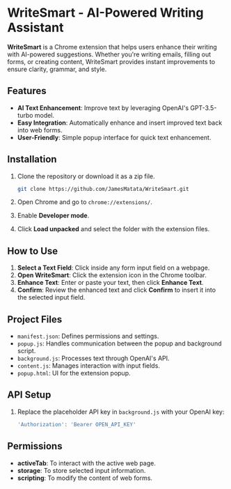 
# WriteSmart - AI-Powered Writing Assistant

**WriteSmart** is a Chrome extension that helps users enhance their writing with AI-powered suggestions. Whether you're writing emails, filling out forms, or creating content, WriteSmart provides instant improvements to ensure clarity, grammar, and style.

## Features

- **AI Text Enhancement**: Improve text by leveraging OpenAI's GPT-3.5-turbo model.
- **Easy Integration**: Automatically enhance and insert improved text back into web forms.
- **User-Friendly**: Simple popup interface for quick text enhancement.

## Installation

1. Clone the repository or download it as a zip file.
   ```bash
   git clone https://github.com/JamesMatata/WriteSmart.git
   ```

2. Open Chrome and go to `chrome://extensions/`.

3. Enable **Developer mode**.

4. Click **Load unpacked** and select the folder with the extension files.

## How to Use

1. **Select a Text Field**: Click inside any form input field on a webpage.
2. **Open WriteSmart**: Click the extension icon in the Chrome toolbar.
3. **Enhance Text**: Enter or paste your text, then click **Enhance Text**.
4. **Confirm**: Review the enhanced text and click **Confirm** to insert it into the selected input field.

## Project Files

- `manifest.json`: Defines permissions and settings.
- `popup.js`: Handles communication between the popup and background script.
- `background.js`: Processes text through OpenAI's API.
- `content.js`: Manages interaction with input fields.
- `popup.html`: UI for the extension popup.

## API Setup

1. Replace the placeholder API key in `background.js` with your OpenAI key:
   ```js
   'Authorization': 'Bearer OPEN_API_KEY'
   ```

## Permissions

- **activeTab**: To interact with the active web page.
- **storage**: To store selected input information.
- **scripting**: To modify the content of web forms.
